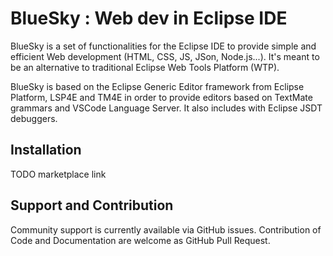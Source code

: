 # BlueSky : Web dev in Eclipse IDE

BlueSky is a set of functionalities for the Eclipse IDE to provide simple and efficient Web development (HTML, CSS, JS, JSon, Node.js...). It's meant to be an alternative to traditional Eclipse Web Tools Platform (WTP).

BlueSky is based on the Eclipse Generic Editor framework from Eclipse Platform, LSP4E and TM4E in order to provide editors based on TextMate grammars and VSCode Language Server. It also includes with Eclipse JSDT debuggers.

## Installation

TODO marketplace link

## Support and Contribution

Community support is currently available via GitHub issues. Contribution of Code and Documentation are welcome as GitHub Pull Request. 